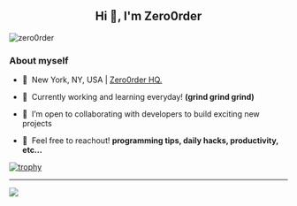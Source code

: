 <h2 align="center">Hi 👋, I'm Zero0rder</h2>

<p align="left">
  <img src="https://komarev.com/ghpvc/?username=zero0rder" alt="zero0rder" />
</p>

### About myself

- 📍&nbsp;&nbsp;New York, NY, USA | [Zero0rder HQ.](https://zero0rder.com)

- 🌱&nbsp;&nbsp;Currently working and learning everyday! **(grind grind grind)**

- 🤝&nbsp;&nbsp;I’m open to collaborating with developers to build exciting new projects

- 💬&nbsp;&nbsp;Feel free to reachout! **programming tips, daily hacks, productivity, etc...**

[![trophy](https://github-profile-trophy.vercel.app/?username=zero0rder&theme=onedark&title=Commits,Followers,Repositories,PullRequest)](https://github.com/ryo-ma/github-profile-trophy)

---

<div>
  <img src="https://github-readme-stats.vercel.app/api/top-langs/?username=zero0rder&layout=compact" />
  <!-- <img height="170" align="left" src="https://github-readme-stats.vercel.app/api?username=zero0rder&count_private=true&include_all_commits=true" /> -->
</div>
